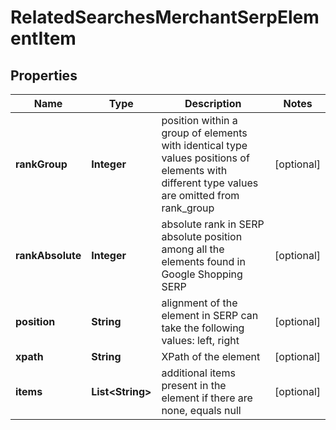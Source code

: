 

# RelatedSearchesMerchantSerpElementItem


## Properties

| Name | Type | Description | Notes |
|------------ | ------------- | ------------- | -------------|
|**rankGroup** | **Integer** | position within a group of elements with identical type values positions of elements with different type values are omitted from rank_group |  [optional] |
|**rankAbsolute** | **Integer** | absolute rank in SERP absolute position among all the elements found in Google Shopping SERP |  [optional] |
|**position** | **String** | alignment of the element in SERP can take the following values: left, right |  [optional] |
|**xpath** | **String** | XPath of the element |  [optional] |
|**items** | **List&lt;String&gt;** | additional items present in the element if there are none, equals null |  [optional] |



